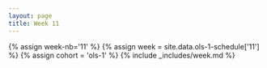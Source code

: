 ```yaml
---
layout: page
title: Week 11
---
```

<!-- Any modification of the content should be done in the _data/ols-1-schedule.yaml file -->
{% assign week-nb='11' %}
{% assign week = site.data.ols-1-schedule['11'] %}
{% assign cohort = 'ols-1' %}
{% include _includes/week.md %}

